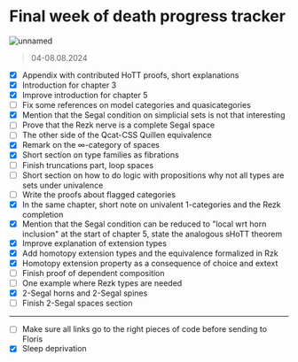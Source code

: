 # Final week of death progress tracker

![unnamed](https://github.com/user-attachments/assets/5b698828-3fb1-42ef-9237-6ff345d71d2c)

> 04-08.08.2024

- [x] Appendix with contributed HoTT proofs, short explanations
- [x] Introduction for chapter 3
- [x] Improve introduction for chapter 5
- [ ] Fix some references on model categories and quasicategories
- [x] Mention that the Segal condition on simplicial sets is not that interesting
- [ ] Prove that the Rezk nerve is a complete Segal space
- [ ] The other side of the Qcat-CSS Quillen equivalence
- [x] Remark on the $\infty$-category of spaces
- [x] Short section on type families as fibrations
- [ ] Finish truncations part, loop spaces
- [ ] Short section on how to do logic with propositions why not all types are sets under univalence
- [ ] Write the proofs about flagged categories
- [x] In the same chapter, short note on univalent 1-categories and the Rezk completion
- [x] Mention that the Segal condition can be reduced to "local wrt horn inclusion" at the start of chapter 5, state the analogous sHoTT theorem
- [x] Improve explanation of extension types
- [x] Add homotopy extension types and the equivalence formalized in Rzk
- [x] Homotopy extension property as a consequence of choice and extext
- [ ] Finish proof of dependent composition
- [ ] One example where Rezk types are needed
- [x] 2-Segal horns and 2-Segal spines
- [ ] Finish 2-Segal spaces section

---

- [ ] Make sure all links go to the right pieces of code before sending to Floris
- [x] Sleep deprivation
